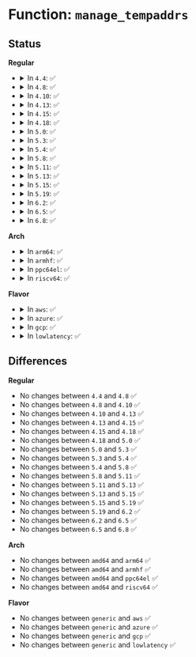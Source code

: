 # Function: <code>manage_tempaddrs</code>

## Status
<b>Regular</b>
<ul>
<li>
<details>
<summary>In <code>4.4</code>: ✅</summary>

```c
void manage_tempaddrs(struct inet6_dev *idev, struct inet6_ifaddr *ifp, __u32 valid_lft, __u32 prefered_lft, bool create, long unsigned int now);
```

**Collision:** Unique Static

**Inline:** No

**Transformation:** False

**Instances:**

```
In net/ipv6/addrconf.c (ffffffff817ced40)
Location: net/ipv6/addrconf.c:2256
Inline: False
Direct callers:
  - net/ipv6/addrconf.c:inet6_addr_add
  - net/ipv6/addrconf.c:inet6_addr_del
  - net/ipv6/addrconf.c:inet6_rtm_newaddr
  - net/ipv6/addrconf.c:addrconf_prefix_rcv
```
**Symbols:**

```
ffffffff817ced40-ffffffff817ceec7: manage_tempaddrs (STB_LOCAL)
```
</details>
</li>
<li>
<details>
<summary>In <code>4.8</code>: ✅</summary>

```c
void manage_tempaddrs(struct inet6_dev *idev, struct inet6_ifaddr *ifp, __u32 valid_lft, __u32 prefered_lft, bool create, long unsigned int now);
```

**Collision:** Unique Static

**Inline:** No

**Transformation:** False

**Instances:**

```
In net/ipv6/addrconf.c (ffffffff8183c400)
Location: net/ipv6/addrconf.c:2306
Inline: False
Direct callers:
  - net/ipv6/addrconf.c:inet6_rtm_newaddr
  - net/ipv6/addrconf.c:inet6_addr_del
  - net/ipv6/addrconf.c:inet6_addr_add
  - net/ipv6/addrconf.c:addrconf_prefix_rcv_add_addr
```
**Symbols:**

```
ffffffff8183c400-ffffffff8183c58a: manage_tempaddrs (STB_LOCAL)
```
</details>
</li>
<li>
<details>
<summary>In <code>4.10</code>: ✅</summary>

```c
void manage_tempaddrs(struct inet6_dev *idev, struct inet6_ifaddr *ifp, __u32 valid_lft, __u32 prefered_lft, bool create, long unsigned int now);
```

**Collision:** Unique Static

**Inline:** No

**Transformation:** False

**Instances:**

```
In net/ipv6/addrconf.c (ffffffff8186e270)
Location: net/ipv6/addrconf.c:2321
Inline: False
Direct callers:
  - net/ipv6/addrconf.c:inet6_rtm_newaddr
  - net/ipv6/addrconf.c:inet6_addr_del
  - net/ipv6/addrconf.c:inet6_addr_add
  - net/ipv6/addrconf.c:addrconf_prefix_rcv_add_addr
```
**Symbols:**

```
ffffffff8186e270-ffffffff8186e3fa: manage_tempaddrs (STB_LOCAL)
```
</details>
</li>
<li>
<details>
<summary>In <code>4.13</code>: ✅</summary>

```c
void manage_tempaddrs(struct inet6_dev *idev, struct inet6_ifaddr *ifp, __u32 valid_lft, __u32 prefered_lft, bool create, long unsigned int now);
```

**Collision:** Unique Static

**Inline:** No

**Transformation:** False

**Instances:**

```
In net/ipv6/addrconf.c (ffffffff81893040)
Location: net/ipv6/addrconf.c:2376
Inline: False
Direct callers:
  - net/ipv6/addrconf.c:inet6_rtm_newaddr
  - net/ipv6/addrconf.c:inet6_addr_del
  - net/ipv6/addrconf.c:inet6_addr_add
  - net/ipv6/addrconf.c:addrconf_prefix_rcv_add_addr
```
**Symbols:**

```
ffffffff81893040-ffffffff818931ba: manage_tempaddrs (STB_LOCAL)
```
</details>
</li>
<li>
<details>
<summary>In <code>4.15</code>: ✅</summary>

```c
void manage_tempaddrs(struct inet6_dev *idev, struct inet6_ifaddr *ifp, __u32 valid_lft, __u32 prefered_lft, bool create, long unsigned int now);
```

**Collision:** Unique Static

**Inline:** No

**Transformation:** False

**Instances:**

```
In net/ipv6/addrconf.c (ffffffff81914310)
Location: net/ipv6/addrconf.c:2400
Inline: False
Direct callers:
  - net/ipv6/addrconf.c:inet6_rtm_newaddr
  - net/ipv6/addrconf.c:inet6_addr_del
  - net/ipv6/addrconf.c:inet6_addr_add
  - net/ipv6/addrconf.c:addrconf_prefix_rcv_add_addr
```
**Symbols:**

```
ffffffff81914310-ffffffff8191448c: manage_tempaddrs (STB_LOCAL)
```
</details>
</li>
<li>
<details>
<summary>In <code>4.18</code>: ✅</summary>

```c
void manage_tempaddrs(struct inet6_dev *idev, struct inet6_ifaddr *ifp, __u32 valid_lft, __u32 prefered_lft, bool create, long unsigned int now);
```

**Collision:** Unique Static

**Inline:** No

**Transformation:** False

**Instances:**

```
In net/ipv6/addrconf.c (ffffffff8196b520)
Location: net/ipv6/addrconf.c:2426
Inline: False
Direct callers:
  - net/ipv6/addrconf.c:inet6_rtm_newaddr
  - net/ipv6/addrconf.c:inet6_addr_del
  - net/ipv6/addrconf.c:inet6_addr_add
  - net/ipv6/addrconf.c:addrconf_prefix_rcv_add_addr
```
**Symbols:**

```
ffffffff8196b520-ffffffff8196b69c: manage_tempaddrs (STB_LOCAL)
```
</details>
</li>
<li>
<details>
<summary>In <code>5.0</code>: ✅</summary>

```c
void manage_tempaddrs(struct inet6_dev *idev, struct inet6_ifaddr *ifp, __u32 valid_lft, __u32 prefered_lft, bool create, long unsigned int now);
```

**Collision:** Unique Static

**Inline:** No

**Transformation:** False

**Instances:**

```
In net/ipv6/addrconf.c (ffffffff819a13b0)
Location: net/ipv6/addrconf.c:2442
Inline: False
Direct callers:
  - net/ipv6/addrconf.c:inet6_rtm_newaddr
  - net/ipv6/addrconf.c:inet6_addr_del
  - net/ipv6/addrconf.c:inet6_addr_add
  - net/ipv6/addrconf.c:addrconf_prefix_rcv_add_addr
```
**Symbols:**

```
ffffffff819a13b0-ffffffff819a152c: manage_tempaddrs (STB_LOCAL)
```
</details>
</li>
<li>
<details>
<summary>In <code>5.3</code>: ✅</summary>

```c
void manage_tempaddrs(struct inet6_dev *idev, struct inet6_ifaddr *ifp, __u32 valid_lft, __u32 prefered_lft, bool create, long unsigned int now);
```

**Collision:** Unique Static

**Inline:** No

**Transformation:** False

**Instances:**

```
In net/ipv6/addrconf.c (ffffffff81a0d590)
Location: net/ipv6/addrconf.c:2482
Inline: False
Direct callers:
  - net/ipv6/addrconf.c:inet6_addr_modify
  - net/ipv6/addrconf.c:inet6_addr_del
  - net/ipv6/addrconf.c:inet6_addr_add
  - net/ipv6/addrconf.c:addrconf_prefix_rcv_add_addr
```
**Symbols:**

```
ffffffff81a0d590-ffffffff81a0d70e: manage_tempaddrs (STB_LOCAL)
```
</details>
</li>
<li>
<details>
<summary>In <code>5.4</code>: ✅</summary>

```c
void manage_tempaddrs(struct inet6_dev *idev, struct inet6_ifaddr *ifp, __u32 valid_lft, __u32 prefered_lft, bool create, long unsigned int now);
```

**Collision:** Unique Static

**Inline:** No

**Transformation:** False

**Instances:**

```
In net/ipv6/addrconf.c (ffffffff81a44270)
Location: net/ipv6/addrconf.c:2484
Inline: False
Direct callers:
  - net/ipv6/addrconf.c:inet6_addr_modify
  - net/ipv6/addrconf.c:inet6_addr_del
  - net/ipv6/addrconf.c:inet6_addr_add
  - net/ipv6/addrconf.c:addrconf_prefix_rcv_add_addr
```
**Symbols:**

```
ffffffff81a44270-ffffffff81a443ee: manage_tempaddrs (STB_LOCAL)
```
</details>
</li>
<li>
<details>
<summary>In <code>5.8</code>: ✅</summary>

```c
void manage_tempaddrs(struct inet6_dev *idev, struct inet6_ifaddr *ifp, __u32 valid_lft, __u32 prefered_lft, bool create, long unsigned int now);
```

**Collision:** Unique Static

**Inline:** No

**Transformation:** False

**Instances:**

```
In net/ipv6/addrconf.c (ffffffff81b3a430)
Location: net/ipv6/addrconf.c:2473
Inline: False
Direct callers:
  - net/ipv6/addrconf.c:inet6_addr_modify
  - net/ipv6/addrconf.c:inet6_addr_del
  - net/ipv6/addrconf.c:inet6_addr_add
  - net/ipv6/addrconf.c:addrconf_prefix_rcv_add_addr
```
**Symbols:**

```
ffffffff81b3a430-ffffffff81b3a5ff: manage_tempaddrs (STB_LOCAL)
```
</details>
</li>
<li>
<details>
<summary>In <code>5.11</code>: ✅</summary>

```c
void manage_tempaddrs(struct inet6_dev *idev, struct inet6_ifaddr *ifp, __u32 valid_lft, __u32 prefered_lft, bool create, long unsigned int now);
```

**Collision:** Unique Static

**Inline:** No

**Transformation:** False

**Instances:**

```
In net/ipv6/addrconf.c (ffffffff81b49130)
Location: net/ipv6/addrconf.c:2500
Inline: False
Direct callers:
  - net/ipv6/addrconf.c:inet6_addr_modify
  - net/ipv6/addrconf.c:inet6_addr_del
  - net/ipv6/addrconf.c:inet6_addr_add
  - net/ipv6/addrconf.c:addrconf_prefix_rcv_add_addr
```
**Symbols:**

```
ffffffff81b49130-ffffffff81b492ff: manage_tempaddrs (STB_LOCAL)
```
</details>
</li>
<li>
<details>
<summary>In <code>5.13</code>: ✅</summary>

```c
void manage_tempaddrs(struct inet6_dev *idev, struct inet6_ifaddr *ifp, __u32 valid_lft, __u32 prefered_lft, bool create, long unsigned int now);
```

**Collision:** Unique Static

**Inline:** No

**Transformation:** False

**Instances:**

```
In net/ipv6/addrconf.c (ffffffff81b36d90)
Location: net/ipv6/addrconf.c:2502
Inline: False
Direct callers:
  - net/ipv6/addrconf.c:inet6_addr_modify
  - net/ipv6/addrconf.c:inet6_addr_del
  - net/ipv6/addrconf.c:inet6_addr_add
  - net/ipv6/addrconf.c:addrconf_prefix_rcv_add_addr
```
**Symbols:**

```
ffffffff81b36d90-ffffffff81b36f26: manage_tempaddrs (STB_LOCAL)
```
</details>
</li>
<li>
<details>
<summary>In <code>5.15</code>: ✅</summary>

```c
void manage_tempaddrs(struct inet6_dev *idev, struct inet6_ifaddr *ifp, __u32 valid_lft, __u32 prefered_lft, bool create, long unsigned int now);
```

**Collision:** Unique Static

**Inline:** No

**Transformation:** False

**Instances:**

```
In net/ipv6/addrconf.c (ffffffff81bfd540)
Location: net/ipv6/addrconf.c:2509
Inline: False
Direct callers:
  - net/ipv6/addrconf.c:inet6_addr_modify
  - net/ipv6/addrconf.c:inet6_addr_del
  - net/ipv6/addrconf.c:inet6_addr_add
  - net/ipv6/addrconf.c:addrconf_prefix_rcv_add_addr
```
**Symbols:**

```
ffffffff81bfd540-ffffffff81bfd6d6: manage_tempaddrs (STB_LOCAL)
```
</details>
</li>
<li>
<details>
<summary>In <code>5.19</code>: ✅</summary>

```c
void manage_tempaddrs(struct inet6_dev *idev, struct inet6_ifaddr *ifp, __u32 valid_lft, __u32 prefered_lft, bool create, long unsigned int now);
```

**Collision:** Unique Static

**Inline:** No

**Transformation:** False

**Instances:**

```
In net/ipv6/addrconf.c (ffffffff81d96f00)
Location: net/ipv6/addrconf.c:2512
Inline: False
Direct callers:
  - net/ipv6/addrconf.c:inet6_addr_modify
  - net/ipv6/addrconf.c:inet6_addr_del
  - net/ipv6/addrconf.c:inet6_addr_add
  - net/ipv6/addrconf.c:addrconf_prefix_rcv_add_addr
```
**Symbols:**

```
ffffffff81d96f00-ffffffff81d970bb: manage_tempaddrs (STB_LOCAL)
```
</details>
</li>
<li>
<details>
<summary>In <code>6.2</code>: ✅</summary>

```c
void manage_tempaddrs(struct inet6_dev *idev, struct inet6_ifaddr *ifp, __u32 valid_lft, __u32 prefered_lft, bool create, long unsigned int now);
```

**Collision:** Unique Static

**Inline:** No

**Transformation:** False

**Instances:**

```
In net/ipv6/addrconf.c (ffffffff81f65ab0)
Location: net/ipv6/addrconf.c:2512
Inline: False
Direct callers:
  - net/ipv6/addrconf.c:inet6_addr_modify
  - net/ipv6/addrconf.c:inet6_addr_del
  - net/ipv6/addrconf.c:inet6_addr_add
  - net/ipv6/addrconf.c:addrconf_prefix_rcv_add_addr
```
**Symbols:**

```
ffffffff81f65ab0-ffffffff81f65c6b: manage_tempaddrs (STB_LOCAL)
```
</details>
</li>
<li>
<details>
<summary>In <code>6.5</code>: ✅</summary>

```c
void manage_tempaddrs(struct inet6_dev *idev, struct inet6_ifaddr *ifp, __u32 valid_lft, __u32 prefered_lft, bool create, long unsigned int now);
```

**Collision:** Unique Static

**Inline:** No

**Transformation:** False

**Instances:**

```
In net/ipv6/addrconf.c (ffffffff81fc5bc0)
Location: net/ipv6/addrconf.c:2511
Inline: False
Direct callers:
  - net/ipv6/addrconf.c:inet6_addr_modify
  - net/ipv6/addrconf.c:inet6_addr_del
  - net/ipv6/addrconf.c:inet6_addr_add
  - net/ipv6/addrconf.c:addrconf_prefix_rcv_add_addr
```
**Symbols:**

```
ffffffff81fc5bc0-ffffffff81fc5d80: manage_tempaddrs (STB_LOCAL)
```
</details>
</li>
<li>
<details>
<summary>In <code>6.8</code>: ✅</summary>

```c
void manage_tempaddrs(struct inet6_dev *idev, struct inet6_ifaddr *ifp, __u32 valid_lft, __u32 prefered_lft, bool create, long unsigned int now);
```

**Collision:** Unique Static

**Inline:** No

**Transformation:** False

**Instances:**

```
In net/ipv6/addrconf.c (ffffffff82093190)
Location: net/ipv6/addrconf.c:2539
Inline: False
Direct callers:
  - net/ipv6/addrconf.c:inet6_addr_modify
  - net/ipv6/addrconf.c:inet6_addr_del
  - net/ipv6/addrconf.c:inet6_addr_add
  - net/ipv6/addrconf.c:addrconf_prefix_rcv_add_addr
```
**Symbols:**

```
ffffffff82093190-ffffffff82093351: manage_tempaddrs (STB_LOCAL)
```
</details>
</li>
</ul>
<b>Arch</b>
<ul>
<li>
<details>
<summary>In <code>arm64</code>: ✅</summary>

```c
void manage_tempaddrs(struct inet6_dev *idev, struct inet6_ifaddr *ifp, __u32 valid_lft, __u32 prefered_lft, bool create, long unsigned int now);
```

**Collision:** Unique Static

**Inline:** No

**Transformation:** False

**Instances:**

```
In net/ipv6/addrconf.c (ffff800010d06460)
Location: net/ipv6/addrconf.c:2484
Inline: False
Direct callers:
  - net/ipv6/addrconf.c:inet6_addr_modify
  - net/ipv6/addrconf.c:inet6_addr_del
  - net/ipv6/addrconf.c:inet6_addr_add
  - net/ipv6/addrconf.c:addrconf_prefix_rcv_add_addr
```
**Symbols:**

```
ffff800010d06460-ffff800010d0670c: manage_tempaddrs (STB_LOCAL)
```
</details>
</li>
<li>
<details>
<summary>In <code>armhf</code>: ✅</summary>

```c
void manage_tempaddrs(struct inet6_dev *idev, struct inet6_ifaddr *ifp, __u32 valid_lft, __u32 prefered_lft, bool create, long unsigned int now);
```

**Collision:** Unique Static

**Inline:** No

**Transformation:** False

**Instances:**

```
In net/ipv6/addrconf.c (c0e0d1e4)
Location: net/ipv6/addrconf.c:2484
Inline: False
Direct callers:
  - net/ipv6/addrconf.c:inet6_addr_modify
  - net/ipv6/addrconf.c:inet6_addr_del
  - net/ipv6/addrconf.c:inet6_addr_add
  - net/ipv6/addrconf.c:addrconf_prefix_rcv_add_addr
```
**Symbols:**

```
c0e0d1e4-c0e0d358: manage_tempaddrs (STB_LOCAL)
```
</details>
</li>
<li>
<details>
<summary>In <code>ppc64el</code>: ✅</summary>

```c
void manage_tempaddrs(struct inet6_dev *idev, struct inet6_ifaddr *ifp, __u32 valid_lft, __u32 prefered_lft, bool create, long unsigned int now);
```

**Collision:** Unique Static

**Inline:** No

**Transformation:** False

**Instances:**

```
In net/ipv6/addrconf.c (c000000000e30740)
Location: net/ipv6/addrconf.c:2484
Inline: False
Direct callers:
  - net/ipv6/addrconf.c:inet6_addr_modify
  - net/ipv6/addrconf.c:inet6_addr_del
  - net/ipv6/addrconf.c:inet6_addr_add
  - net/ipv6/addrconf.c:addrconf_prefix_rcv_add_addr
```
**Symbols:**

```
c000000000e30740-c000000000e309cc: manage_tempaddrs (STB_LOCAL)
```
</details>
</li>
<li>
<details>
<summary>In <code>riscv64</code>: ✅</summary>

```c
void manage_tempaddrs(struct inet6_dev *idev, struct inet6_ifaddr *ifp, __u32 valid_lft, __u32 prefered_lft, bool create, long unsigned int now);
```

**Collision:** Unique Static

**Inline:** No

**Transformation:** False

**Instances:**

```
In net/ipv6/addrconf.c (ffffffe00084db04)
Location: net/ipv6/addrconf.c:2484
Inline: False
Direct callers:
  - net/ipv6/addrconf.c:inet6_addr_modify
  - net/ipv6/addrconf.c:inet6_addr_del
  - net/ipv6/addrconf.c:inet6_addr_add
  - net/ipv6/addrconf.c:addrconf_prefix_rcv_add_addr
```
**Symbols:**

```
ffffffe00084db04-ffffffe00084dc9a: manage_tempaddrs (STB_LOCAL)
```
</details>
</li>
</ul>
<b>Flavor</b>
<ul>
<li>
<details>
<summary>In <code>aws</code>: ✅</summary>

```c
void manage_tempaddrs(struct inet6_dev *idev, struct inet6_ifaddr *ifp, __u32 valid_lft, __u32 prefered_lft, bool create, long unsigned int now);
```

**Collision:** Unique Static

**Inline:** No

**Transformation:** False

**Instances:**

```
In net/ipv6/addrconf.c (ffffffff819e3900)
Location: net/ipv6/addrconf.c:2484
Inline: False
Direct callers:
  - net/ipv6/addrconf.c:inet6_addr_modify
  - net/ipv6/addrconf.c:inet6_addr_del
  - net/ipv6/addrconf.c:inet6_addr_add
  - net/ipv6/addrconf.c:addrconf_prefix_rcv_add_addr
```
**Symbols:**

```
ffffffff819e3900-ffffffff819e3a7e: manage_tempaddrs (STB_LOCAL)
```
</details>
</li>
<li>
<details>
<summary>In <code>azure</code>: ✅</summary>

```c
void manage_tempaddrs(struct inet6_dev *idev, struct inet6_ifaddr *ifp, __u32 valid_lft, __u32 prefered_lft, bool create, long unsigned int now);
```

**Collision:** Unique Static

**Inline:** No

**Transformation:** False

**Instances:**

```
In net/ipv6/addrconf.c (ffffffff819a06c0)
Location: net/ipv6/addrconf.c:2484
Inline: False
Direct callers:
  - net/ipv6/addrconf.c:inet6_addr_modify
  - net/ipv6/addrconf.c:inet6_addr_del
  - net/ipv6/addrconf.c:inet6_addr_add
  - net/ipv6/addrconf.c:addrconf_prefix_rcv_add_addr
```
**Symbols:**

```
ffffffff819a06c0-ffffffff819a083e: manage_tempaddrs (STB_LOCAL)
```
</details>
</li>
<li>
<details>
<summary>In <code>gcp</code>: ✅</summary>

```c
void manage_tempaddrs(struct inet6_dev *idev, struct inet6_ifaddr *ifp, __u32 valid_lft, __u32 prefered_lft, bool create, long unsigned int now);
```

**Collision:** Unique Static

**Inline:** No

**Transformation:** False

**Instances:**

```
In net/ipv6/addrconf.c (ffffffff81a4e380)
Location: net/ipv6/addrconf.c:2484
Inline: False
Direct callers:
  - net/ipv6/addrconf.c:inet6_addr_modify
  - net/ipv6/addrconf.c:inet6_addr_del
  - net/ipv6/addrconf.c:inet6_addr_add
  - net/ipv6/addrconf.c:addrconf_prefix_rcv_add_addr
```
**Symbols:**

```
ffffffff81a4e380-ffffffff81a4e4fe: manage_tempaddrs (STB_LOCAL)
```
</details>
</li>
<li>
<details>
<summary>In <code>lowlatency</code>: ✅</summary>

```c
void manage_tempaddrs(struct inet6_dev *idev, struct inet6_ifaddr *ifp, __u32 valid_lft, __u32 prefered_lft, bool create, long unsigned int now);
```

**Collision:** Unique Static

**Inline:** No

**Transformation:** False

**Instances:**

```
In net/ipv6/addrconf.c (ffffffff81a5a320)
Location: net/ipv6/addrconf.c:2484
Inline: False
Direct callers:
  - net/ipv6/addrconf.c:inet6_addr_modify
  - net/ipv6/addrconf.c:inet6_addr_del
  - net/ipv6/addrconf.c:inet6_addr_add
  - net/ipv6/addrconf.c:addrconf_prefix_rcv_add_addr
```
**Symbols:**

```
ffffffff81a5a320-ffffffff81a5a499: manage_tempaddrs (STB_LOCAL)
```
</details>
</li>
</ul>

## Differences
<b>Regular</b>
<ul>
<li>
No changes between <code>4.4</code> and <code>4.8</code> ✅
</li>
<li>
No changes between <code>4.8</code> and <code>4.10</code> ✅
</li>
<li>
No changes between <code>4.10</code> and <code>4.13</code> ✅
</li>
<li>
No changes between <code>4.13</code> and <code>4.15</code> ✅
</li>
<li>
No changes between <code>4.15</code> and <code>4.18</code> ✅
</li>
<li>
No changes between <code>4.18</code> and <code>5.0</code> ✅
</li>
<li>
No changes between <code>5.0</code> and <code>5.3</code> ✅
</li>
<li>
No changes between <code>5.3</code> and <code>5.4</code> ✅
</li>
<li>
No changes between <code>5.4</code> and <code>5.8</code> ✅
</li>
<li>
No changes between <code>5.8</code> and <code>5.11</code> ✅
</li>
<li>
No changes between <code>5.11</code> and <code>5.13</code> ✅
</li>
<li>
No changes between <code>5.13</code> and <code>5.15</code> ✅
</li>
<li>
No changes between <code>5.15</code> and <code>5.19</code> ✅
</li>
<li>
No changes between <code>5.19</code> and <code>6.2</code> ✅
</li>
<li>
No changes between <code>6.2</code> and <code>6.5</code> ✅
</li>
<li>
No changes between <code>6.5</code> and <code>6.8</code> ✅
</li>
</ul>
<b>Arch</b>
<ul>
<li>
No changes between <code>amd64</code> and <code>arm64</code> ✅
</li>
<li>
No changes between <code>amd64</code> and <code>armhf</code> ✅
</li>
<li>
No changes between <code>amd64</code> and <code>ppc64el</code> ✅
</li>
<li>
No changes between <code>amd64</code> and <code>riscv64</code> ✅
</li>
</ul>
<b>Flavor</b>
<ul>
<li>
No changes between <code>generic</code> and <code>aws</code> ✅
</li>
<li>
No changes between <code>generic</code> and <code>azure</code> ✅
</li>
<li>
No changes between <code>generic</code> and <code>gcp</code> ✅
</li>
<li>
No changes between <code>generic</code> and <code>lowlatency</code> ✅
</li>
</ul>
